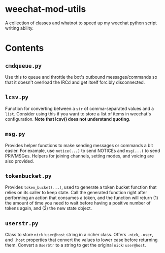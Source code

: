 # weechat-mod-utils

A collection of classes and whatnot to speed up my weechat python script
writing ability.

# Contents

## `cmdqueue.py`

Use this to queue and throttle the bot's outbound messages/commands so that it
doesn't overload the IRCd and get itself forcibly disconnected.

## `lcsv.py`

Function for converting between a `str` of comma-separated values and a `list`.
Consider using this if you want to store a list of items in weechat's
configuration. **Note that lcsv() does not understand quoting**.

## `msg.py`

Provides helper functions to make sending messages or commands a bit easier.
For example, use `notice(...)` to send NOTICEs and `msg(...)` to send
PRIVMSGes. Helpers for joining channels, setting modes, and voicing are also
provided.

## `tokenbucket.py`

Provides `token_bucket(...)`, used to generate a token bucket function that
relies on its caller to keep state. Call the generated function right after
performing an action that consumes a token, and the function will return (1)
the amount of time you need to wait before having a positive number of tokens
again, and (2) the new state object.

## `userstr.py`

Class to store `nick!user@host` string in a richer class. Offers `.nick`,
`.user`, and `.host` properties that convert the values to lower case before
returning them. Convert a `UserStr` to a string to get the original
`nick!user@host`.
